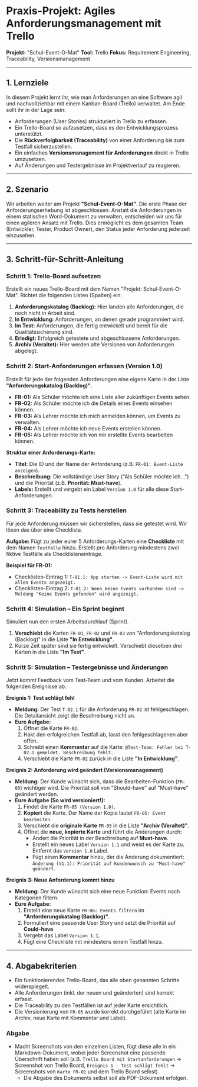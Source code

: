 # Praxis-Projekt: Agiles Anforderungsmanagement mit Trello

**Projekt:** "Schul-Event-O-Mat"
**Tool:** Trello
**Fokus:** Requirement Engineering, Traceability, Versionsmanagement

---

## 1. Lernziele

In diesem Projekt lernt ihr, wie man Anforderungen an eine Software agil und nachvollziehbar mit einem Kanban-Board (Trello) verwaltet. Am Ende sollt ihr in der Lage sein:

*   Anforderungen (User Stories) strukturiert in Trello zu erfassen.
*   Ein Trello-Board so aufzusetzen, dass es den Entwicklungsprozess unterstützt.
*   Die **Rückverfolgbarkeit (Traceability)** von einer Anforderung bis zum Testfall sicherzustellen.
*   Ein einfaches **Versionsmanagement für Anforderungen** direkt in Trello umzusetzen.
*   Auf Änderungen und Testergebnisse im Projektverlauf zu reagieren.

---

## 2. Szenario

Wir arbeiten weiter am Projekt **"Schul-Event-O-Mat"**. Die erste Phase der Anforderungserhebung ist abgeschlossen. Anstatt die Anforderungen in einem statischen Word-Dokument zu verwalten, entscheiden wir uns für einen agileren Ansatz mit Trello. Dies ermöglicht es dem gesamten Team (Entwickler, Tester, Product Owner), den Status jeder Anforderung jederzeit einzusehen.

---

## 3. Schritt-für-Schritt-Anleitung

### Schritt 1: Trello-Board aufsetzen

Erstellt ein neues Trello-Board mit dem Namen "Projekt: Schul-Event-O-Mat". Richtet die folgenden Listen (Spalten) ein:

1.  **Anforderungskatalog (Backlog):** Hier landen alle Anforderungen, die noch nicht in Arbeit sind.
2.  **In Entwicklung:** Anforderungen, an denen gerade programmiert wird.
3.  **Im Test:** Anforderungen, die fertig entwickelt und bereit für die Qualitätssicherung sind.
4.  **Erledigt:** Erfolgreich getestete und abgeschlossene Anforderungen.
5.  **Archiv (Veraltet):** Hier werden alte Versionen von Anforderungen abgelegt.

### Schritt 2: Start-Anforderungen erfassen (Version 1.0)

Erstellt für jede der folgenden Anforderungen eine eigene Karte in der Liste **"Anforderungskatalog (Backlog)"**.

*   **FR-01:** Als Schüler möchte ich eine Liste aller zukünftigen Events sehen.
*   **FR-02:** Als Schüler möchte ich die Details eines Events einsehen können.
*   **FR-03:** Als Lehrer möchte ich mich anmelden können, um Events zu verwalten.
*   **FR-04:** Als Lehrer möchte ich neue Events erstellen können.
*   **FR-05:** Als Lehrer möchte ich von mir erstellte Events bearbeiten können.

**Struktur einer Anforderungs-Karte:**
*   **Titel:** Die ID und der Name der Anforderung (z.B. `FR-01: Event-Liste anzeigen`).
*   **Beschreibung:** Die vollständige User Story ("Als Schüler möchte ich...") und die Priorität (z.B. **Priorität: Must-have**).
*   **Labels:** Erstellt und vergebt ein Label `Version 1.0` für alle diese Start-Anforderungen.

### Schritt 3: Traceability zu Tests herstellen

Für jede Anforderung müssen wir sicherstellen, dass sie getestet wird. Wir lösen das über eine Checkliste.

**Aufgabe:** Fügt zu jeder eurer 5 Anforderungs-Karten eine **Checkliste** mit dem Namen `Testfälle` hinzu. Erstellt pro Anforderung mindestens zwei fiktive Testfälle als Checklisteneinträge.

**Beispiel für FR-01:**
*   Checklisten-Eintrag 1: `T-01.1: App starten -> Event-Liste wird mit allen Events angezeigt.`
*   Checklisten-Eintrag 2: `T-01.2: Wenn keine Events vorhanden sind -> Meldung "Keine Events gefunden" wird angezeigt.`

### Schritt 4: Simulation – Ein Sprint beginnt

Simuliert nun den ersten Arbeitsdurchlauf (Sprint).

1.  **Verschiebt** die Karten `FR-01`, `FR-02` und `FR-03` von "Anforderungskatalog (Backlog)" in die Liste **"In Entwicklung"**.
2.  Kurze Zeit später sind sie fertig entwickelt. Verschiebt dieselben drei Karten in die Liste **"Im Test"**.

### Schritt 5: Simulation – Testergebnisse und Änderungen

Jetzt kommt Feedback vom Test-Team und vom Kunden. Arbeitet die folgenden Ereignisse ab.

**Ereignis 1: Test schlägt fehl**
*   **Meldung:** Der Test `T-02.1` für die Anforderung `FR-02` ist fehlgeschlagen. Die Detailansicht zeigt die Beschreibung nicht an.
*   **Eure Aufgabe:**
    1.  Öffnet die Karte `FR-02`.
    2.  Hakt den erfolgreichen Testfall ab, lasst den fehlgeschlagenen aber offen.
    3.  Schreibt einen **Kommentar** auf die Karte: `@Test-Team: Fehler bei T-02.1 gemeldet. Beschreibung fehlt.`
    4.  Verschiebt die Karte `FR-02` zurück in die Liste **"In Entwicklung"**.

**Ereignis 2: Anforderung wird geändert (Versionsmanagement)**
*   **Meldung:** Der Kunde wünscht sich, dass die Bearbeiten-Funktion (`FR-05`) wichtiger wird. Die Priorität soll von "Should-have" auf "Must-have" geändert werden.
*   **Eure Aufgabe (So wird versioniert!):**
    1.  Findet die Karte `FR-05 (Version 1.0)`.
    2.  **Kopiert** die Karte. Der Name der Kopie lautet `FR-05: Event bearbeiten`.
    3.  Verschiebt die **originale Karte** `FR-05` in die Liste **"Archiv (Veraltet)"**.
    4.  Öffnet die **neue, kopierte Karte** und führt die Änderungen durch:
        *   Ändert die Priorität in der Beschreibung auf **Must-have**.
        *   Erstellt ein neues Label `Version 1.1` und weist es der Karte zu. Entfernt das `Version 1.0` Label.
        *   Fügt einen **Kommentar** hinzu, der die Änderung dokumentiert: `Änderung (V1.1): Priorität auf Kundenwunsch zu "Must-have" geändert.`

**Ereignis 3: Neue Anforderung kommt hinzu**
*   **Meldung:** Der Kunde wünscht sich eine neue Funktion: Events nach Kategorien filtern.
*   **Eure Aufgabe:**
    1.  Erstellt eine neue Karte `FR-06: Events filtern` im **"Anforderungskatalog (Backlog)"**.
    2.  Formuliert eine passende User Story und setzt die Priorität auf **Could-have**.
    3.  Vergebt das Label `Version 1.1`.
    4.  Fügt eine Checkliste mit mindestens einem Testfall hinzu.

---

## 4. Abgabekriterien

*   Ein funktionierendes Trello-Board, das alle oben genannten Schritte widerspiegelt.
*   Alle Anforderungen (inkl. der neuen und geänderten) sind korrekt erfasst.
*   Die Traceability zu den Testfällen ist auf jeder Karte ersichtlich.
*   Die Versionierung von `FR-05` wurde korrekt durchgeführt (alte Karte im Archiv, neue Karte mit Kommentar und Label).

### Abgabe   

*   Macht Screenshots von den einzelnen Listen, fügt diese alle in ein Markdown-Dokument, wobei jeder Screenshot eine passende Überschrift haben soll (z.B. `Trello Board mit Startanforderungen` -> Screenshot von Trello Board, `Ereignis 1 - Test schlägt fehlt` -> Screenshots von `Karte FR-01` und dem Trello Board selbst)
    *   Die Abgabe des Dokuments selbst soll als PDF-Dokument erfolgen.

